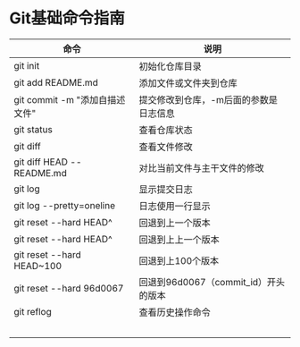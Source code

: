# Git基础命令指南

| 命令                         | 说明                         |
| -------------------------- | -------------------------- |
| git init                   | 初始化仓库目录                    |
| git add README.md          | 添加文件或文件夹到仓库                |
| git commit -m "添加自描述文件"    | 提交修改到仓库，-m后面的参数是日志信息       |
| git status                 | 查看仓库状态                     |
| git diff                   | 查看文件修改                     |
| git diff HEAD -- README.md | 对比当前文件与主干文件的修改             |
| git log                    | 显示提交日志                     |
| git log --pretty=oneline   | 日志使用一行显示                   |
| git reset --hard HEAD^     | 回退到上一个版本                   |
| git reset --hard HEAD^     | 回退到上上一个版本                  |
| git reset --hard HEAD~100  | 回退到上100个版本                 |
| git reset --hard 96d0067   | 回退到96d0067（commit_id）开头的版本 |
| git reflog                 | 查看历史操作命令                   |
|                            |                            |
|                            |                            |
|                            |                            |
|                            |                            |
|                            |                            |

